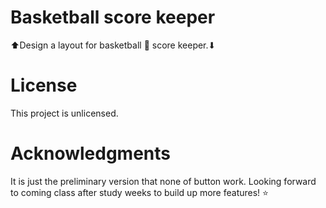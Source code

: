 # Basketball score keeper
⬆Design a layout for basketball 🏀 score keeper.⬇
 
# License
This project is unlicensed.

# Acknowledgments
It is just the preliminary version that none of button work.
Looking forward to coming class after study weeks to build up more features! ⭐

